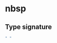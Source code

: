 # nbsp

## Type signature

<!-- prettier-ignore-start -->
```typescript
" "
```
<!-- prettier-ignore-end -->
